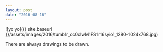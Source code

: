 ```yaml
---
layout: post
date: "2016-08-16"
---
```


![yo yo]({{ site.baseurl }}/assets/images/2016/tumblr_oc0clwM1FS1r16syio1_1280-1024x768.jpg)

There are always drawings to be drawn.

